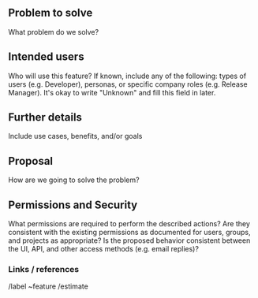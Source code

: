 ## Problem to solve

What problem do we solve?


## Intended users

Who will use this feature? If known, include any of the following: types of users (e.g. Developer), personas, or specific company roles (e.g. Release Manager). It's okay to write "Unknown" and fill this field in later.


## Further details

Include use cases, benefits, and/or goals


## Proposal

How are we going to solve the problem?


## Permissions and Security

What permissions are required to perform the described actions? Are they consistent with the existing permissions as documented for users, groups, and projects as appropriate? Is the proposed behavior consistent between the UI, API, and other access methods (e.g. email replies)?


### Links / references

/label ~feature
/estimate
